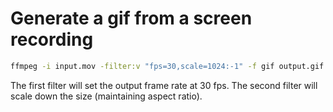 # Generate a gif from a screen recording

```bash
ffmpeg -i input.mov -filter:v "fps=30,scale=1024:-1" -f gif output.gif
```

The first filter will set the output frame rate at 30 fps. The second filter
will scale down the size (maintaining aspect ratio).
